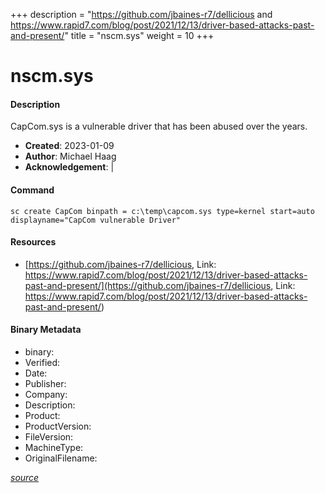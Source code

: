 +++
description = "https://github.com/jbaines-r7/dellicious and https://www.rapid7.com/blog/post/2021/12/13/driver-based-attacks-past-and-present/"
title = "nscm.sys"
weight = 10
+++

# nscm.sys

#### Description

CapCom.sys is a vulnerable driver that has been abused over the years.

- **Created**: 2023-01-09
- **Author**: Michael Haag
- **Acknowledgement**:  | [](https://twitter.com/)

#### Command

```
sc create CapCom binpath = c:\temp\capcom.sys type=kernel start=auto displayname="CapCom vulnerable Driver"
```

#### Resources


* [https://github.com/jbaines-r7/dellicious, Link: https://www.rapid7.com/blog/post/2021/12/13/driver-based-attacks-past-and-present/](https://github.com/jbaines-r7/dellicious, Link: https://www.rapid7.com/blog/post/2021/12/13/driver-based-attacks-past-and-present/)



#### Binary Metadata

- binary: 
- Verified: 
- Date: 
- Publisher: 
- Company: 
- Description: 
- Product: 
- ProductVersion: 
- FileVersion: 
- MachineType: 
- OriginalFilename: 

[*source*](https://github.com/magicsword-io/LOLDrivers/tree/main/yaml/nscm.sys.yml)